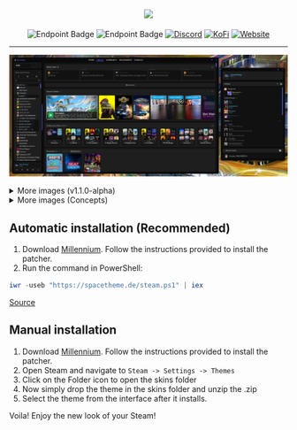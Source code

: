 <div align="center">
<h3><img height="52px" src="https://raw.githubusercontent.com/SpaceTheme/Steam/main/_assets/img/logo.png"></h3>

![Endpoint Badge](https://img.shields.io/github/downloads/SpaceTheme/Steam/total?style=for-the-badge&labelColor=%23111111&color=%231e1e1e)
![Endpoint Badge](https://img.shields.io/endpoint?url=https%3A%2F%2Floc-counter.onrender.com%2F%3Frepo%3DSpaceTheme%2FSteam%26branch%3Dmain&style=for-the-badge&label=Lines%20of%20Code&labelColor=%23111111&color=%231e1e1e)
[![Discord](https://img.shields.io/badge/discord-black?style=for-the-badge&logo=discord&logoColor=%23ffffff&labelColor=%235865F2&color=%235865F2)](https://discord.spacetheme.de)
[![KoFi](https://img.shields.io/badge/kofi-dark?style=for-the-badge&logo=kofi&logoColor=%23fff&labelColor=%23ff5e5b&color=%23ff5e5b)](https://kofi.spacetheme.de)
[![Website](https://img.shields.io/badge/website-back?style=for-the-badge&logo=googlechrome&logoColor=%23ffffff&labelColor=%23111111&color=%23111111)](https://spacetheme.de)
<hr>
</div>

![Preview](https://raw.githubusercontent.com/SpaceTheme/Steam/main/_assets/img/preview.png)
<details>
    <summary>More images (v1.1.0-alpha)</summary>

|  Library home  |  Library gamepage  |
|  :---:  |  :---:  |
|  ![Preview](https://raw.githubusercontent.com/SpaceTheme/Steam/main/_assets/img/libHome.png)  |  ![Preview](https://raw.githubusercontent.com/SpaceTheme/Steam/main/_assets/img/libGamepage.png)  |
|  **Store**  |  **Friend list & Chat**  |
|  ![Preview](https://raw.githubusercontent.com/SpaceTheme/Steam/main/_assets/img/storePage.png)  |  ![Preview](https://raw.githubusercontent.com/SpaceTheme/Steam/main/_assets/img/friendAndChat.png)  |
</details>
<details>
    <summary>More images (Concepts)</summary>

|  Library home  |  Library gamepage  |
|  :---:  |  :---:  |
|  ![Preview](https://i.imgur.com/Wr0S4Go.png)  |  ![Preview](https://i.imgur.com/s9bQdOK.png)  |
|  **Store**  |
|  ![Preview](https://i.imgur.com/DC2u3hh.png)  |
</details>

## Automatic installation (Recommended)
1. Download [Millennium](https://docs.steambrew.app/users/installing). Follow the instructions provided to install the patcher.
1. Run the command in PowerShell:
```ps1
iwr -useb "https://spacetheme.de/steam.ps1" | iex
```
[Source](https://github.com/SpaceTheme/Installer/blob/main/cli/steam.ps1)
  
## Manual installation
1. Download [Millennium](https://docs.steambrew.app/users/installing). Follow the instructions provided to install the patcher.
1. Open Steam and navigate to `Steam -> Settings -> Themes`
1. Click on the Folder icon to open the skins folder
1. Now simply drop the theme in the skins folder and unzip the .zip
1. Select the theme from the interface after it installs.

Voila! Enjoy the new look of your Steam!